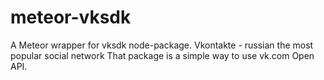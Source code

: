 meteor-vksdk
============

A Meteor wrapper for  vksdk node-package.
Vkontakte - russian the most popular social network
That package is a simple way to use vk.com Open API.
